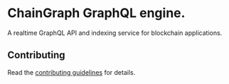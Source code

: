 # ChainGraph GraphQL engine.

A realtime GraphQL API and indexing service for blockchain applications.

## Contributing

Read the [contributing guidelines](https://docs.chaingraph.io/contributing) for details.
